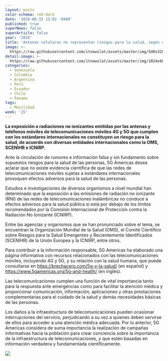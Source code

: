 ```yaml
---
layout: posts
color-schema: red-dark
date: '2020-06-15 12:02 -0400'
published: true
superNews: false
superArticle: false
year: '2020'
title: 'Antenas celulares no representan riesgos para la salud, según expertos '
image: >-
  https://raw.githubusercontent.com/itnewslat/assets/master/img/540x320/Antenas-de-5G-p.jpg
detail-image: >-
  https://raw.githubusercontent.com/itnewslat/assets/master/img/1024x680/Antenas-de-5G-g.jpg
categories:
  - Venezuela
  - Colombia
  - Argentina
  - Perú
  - Ecuador
  - Chile
  - Panama
tags:
  - Movilidad
week: '25'
---
```

**La exposición a radiaciones no ionizantes emitidas por las antenas y teléfonos móviles de telecomunicaciones móviles 4G y 5G que cumplen con los estándares internacionales no constituyen un riesgo para la salud, de acuerdo con diversas entidades internacionales como la OMS, SCENIHR e ICNIRP.**

Ante la circulación de rumores e información falsa y sin fundamento sobre supuestos riesgos para la salud de las personas, 5G Americas desea aclarar que no existe evidencia científica de que las redes de telecomunicaciones móviles sujetas a estándares internacionales provoquen efectos adversos para la salud de las personas.

Estudios e investigaciones de diversos organismos a nivel mundial han determinado que la exposición a las emisiones de radiación no ionizante (RNI) de las redes de telecomunicaciones inalámbricas no conduce a efectos adversos para la salud pública si está por debajo de los límites recomendados por la Comisión Internacional de Protección contra la Radiación No Ionizante (ICNIRP).

Entre las agencias y organismos que se han pronunciado sobre el tema, se encuentran la Organización Mundial de la Salud (OMS), el Comité Científico sobre Riesgos para la Salud Emergentes y Recientemente Identificados (SCENIHR) de la Unión Europea y la ICNIRP, entre otros.

Para contribuir a la información responsable, 5G Americas ha elaborado una página informativa con recursos relacionados con las telecomunicaciones móviles, incluyendo 4G y 5G, y su relación con la salud humana, que puede consultarse en https://brechacero.com/5g-y-la-salud/ (en español) y https://www.5gamericas.org/5g-and-health/ (en inglés).

Las telecomunicaciones cumplen una función de vital importancia tanto para la respuesta ante emergencias como para facilitar la atención médica y proporcionar comunicación, información, aplicaciones y otras prestaciones complementarias para el cuidado de la salud y demás necesidades básicas de las personas.

Los daños a la infraestructura de telecomunicaciones pueden ocasionar interrupciones del servicio, perjudicando a su vez a quienes deben servirse de ellos para acceder a una atención médica adecuada.
Por lo anterior, 5G Americas considera de suma importancia la realización de campañas informativas hacia la población para crear conciencia sobre la importancia de la infraestructura de telecomunicaciones, y que estén basadas en información verdadera y fundamentada científicamente. 


<img src="https://tracker.metricool.com/c3po.jpg?hash=56f88a41e39ab42c063cc51676587a04"/>
